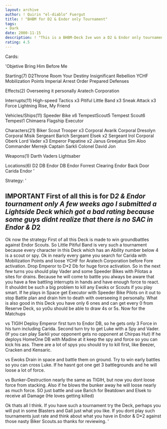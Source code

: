 ```yaml
---
layout: archive
author: ! Quirin "el-diablo" Fuergut
title: ! "BHBM for D2 & Endor only Tournament"
tags:
- Dark
date: 2000-11-15
description: ! "This is a BHBM-Deck Ive won a D2 & Endor only tournament."
rating: 4.5
---
```

Cards: 

'Objetive Bring Him Before Me

Starting(7)
D2Throne Room
Your Destiny
Insignificant Rebellion
YCHF
Mobilization Points
Imperial Arrest Order
Prepared Defenses

Effects(2)
Overseeing it personally
Aratech Corporation

Interrupts(11)
High-speed Tactics x3
Pitiful Little Band x3
Sneak Attack x3
Force Lightning
Rise, My Friend

Vehicles/Ships(11)
Speeder Bike x6
TempestScout5
Tempest
Scout6
Tempest1
Chimaera
Flagship Executor

Characters(21)
Biker Scout Trooper x3
Corporal Avarik
Corporal Dresolyn
Corporal Misik
Sergeant Barich
Sergeant Elsek x2
Sergeant Irol
Corporal Oberk
Lord Vader x3
Emperor Papatine x2
Janus Greejatus
Sim Aloo
Commander Merrejk
Captain Sarkli
Colonel David Jon

Weapons(1)
Darth Vaders Lightsaber

Locations(6)
D2 DB
Endor DB
Endor Forrest Clearing
Endor Back Door
Carida
Endor  '

Strategy: '

IMPORTANT First of all this is for D*2 & Endor tournament only A few weeks ago I submitted a Lightside Deck which got a bad rating because some guys didnt realize that there is no SAC in Endor & D*2 
----------------------------------------------
Ok now the strategy
First of all this Deck is made to win groundbattles against Endor Scouts. So Little Pitiful Band is very such a tournament because every character in this Deck which has an Ability number below 4 is a scout or spy.
Ok in nearly every game you search for Carida with Mobilization Points and loose YCHF for Aratech Corporation before Fore activation.
Drop Emperor to D*2 Db for huge force activation.
So in the next few turns you should play Vader and some Speeder Bikes with Pilotas a sites for drains. Because he will come to battle you always be aware that you have a few battling interrupts in hands and have enough force to react. It shouldnt be such a big problem to kill any Ewoks or Scouts if you play smart. If he plays in Space
get Executor with Speeder Bike Pilots on it out to stop Battle plan and drain him to death with overseeing it personally. What is also good in this Deck you have only 6 ones and can get every 0 from Reserve Deck, so yo0u should be able to draw 4s or 5s.
Now for the Matchups

vs TIGIH
Deploy Emperor first turn to Endor DB, so he gets only 3 Force in his turn including Carida.
Second turn try to get Luke with a Spy and Vader.
(If you can play Sarkli your opponent gets no opponent at Chirpas Hut)
If he deploys HomeOne DB with Madine at it keep the spy and force so you can kick his ass. There are a lot of spys you should try to kill first, like Beezer, Cracken and Kensaric.

vs Ewoks
Drain in space and battle them on ground.
Try to win early battles so you can cross Luke. If he hasnt got one get 3 battlegrounds and he will loose a lot of force.

vs Bunker-Destruction
nearly the same as TIGIH, but now you dont loose force from stacking. Also if he blows the bunker away he will loose nearly as much force. SO just battle and use Barich for Beatdown and Elsek to receive all Damage (He loves getting killed)

Ok thats all I think. If you have such a tournament try the Deck, perhaps you will put in some Blasters and Gall just what you like. If you dont play such tournaments just rate and think about what you have in Endor & D*2 against those nasty Biker Scouts.so thanks for reviewing. '